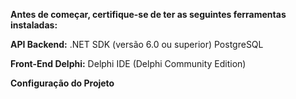 **Antes de começar, certifique-se de ter as seguintes ferramentas instaladas:**

**API Backend:**
  .NET SDK (versão 6.0 ou superior)
  PostgreSQL

**Front-End Delphi:**
  Delphi IDE (Delphi Community Edition)


**Configuração do Projeto**
